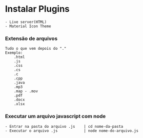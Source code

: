#   Instalar Plugins
    - Live server(HTML)
    - Material Icon Theme


### Extensão de arquivos
    Tudo o que vem depois do "."
    Exemplo:
        .html
        .js
        .css
        .cs
        .c
        .cpp
        .java
        .mp3
        .map - .mov
        .pdf
        .docx
        .xlsx

### Executar um arquivo javascript com node
    - Entrar na pasta do arquivo .js    | cd nome-da-pasta
    - Executar o arquivo .js            | node nome-do-arquivo.js
